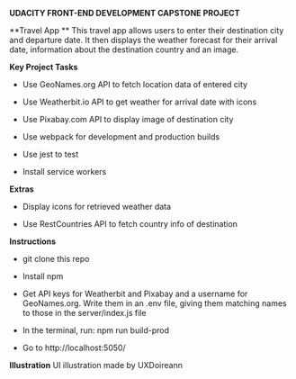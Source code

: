 **UDACITY FRONT-END DEVELOPMENT CAPSTONE PROJECT**

**Travel App **
This travel app allows users to enter their destination city and departure date.
It then displays the weather forecast for their arrival date, information about the destination country and an image.

**Key Project Tasks**
- Use GeoNames.org API to fetch location data of entered city

- Use Weatherbit.io API to get weather for arrival date with icons

- Use Pixabay.com API to display image of destination city 

- Use webpack for development and production builds

- Use jest to test

- Install service workers

**Extras**
- Display icons for retrieved weather data

- Use RestCountries API to fetch country info of destination

**Instructions**
- git clone this repo

- Install npm

- Get API keys for Weatherbit and Pixabay and a username for GeoNames.org. 
  Write them in an .env file, giving them matching names to those in the server/index.js file

 - In the terminal, run: npm run build-prod

- Go to http://localhost:5050/

**Illustration**
UI illustration made by UXDoireann 